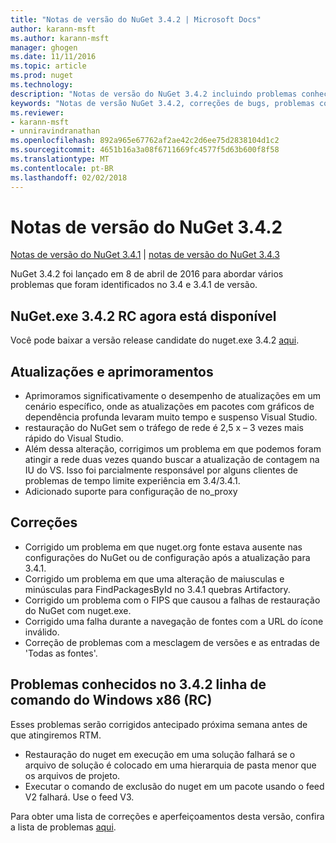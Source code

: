 ```yaml
---
title: "Notas de versão do NuGet 3.4.2 | Microsoft Docs"
author: karann-msft
ms.author: karann-msft
manager: ghogen
ms.date: 11/11/2016
ms.topic: article
ms.prod: nuget
ms.technology: 
description: "Notas de versão do NuGet 3.4.2 incluindo problemas conhecidos, correções de bug, recursos adicionados e DCRs."
keywords: "Notas de versão NuGet 3.4.2, correções de bugs, problemas conhecidos, adicionaram recursos, DCRs"
ms.reviewer:
- karann-msft
- unniravindranathan
ms.openlocfilehash: 892a965e67762af2ae42c2d6ee75d2838104d1c2
ms.sourcegitcommit: 4651b16a3a08f6711669fc4577f5d63b600f8f58
ms.translationtype: MT
ms.contentlocale: pt-BR
ms.lasthandoff: 02/02/2018
---
```

# <a name="nuget-342-release-notes"></a>Notas de versão do NuGet 3.4.2

[Notas de versão do NuGet 3.4.1](../release-notes/nuget-3.4.1.md) | [notas de versão do NuGet 3.4.3](../release-notes/nuget-3.4.3.md)

NuGet 3.4.2 foi lançado em 8 de abril de 2016 para abordar vários problemas que foram identificados no 3.4 e 3.4.1 de versão.

## <a name="nugetexe-342-rc-is-now-available"></a>NuGet.exe 3.4.2 RC agora está disponível

Você pode baixar a versão release candidate do nuget.exe 3.4.2 [aqui](https://dist.nuget.org/index.html).

## <a name="updates-and-improvements"></a>Atualizações e aprimoramentos

* Aprimoramos significativamente o desempenho de atualizações em um cenário específico, onde as atualizações em pacotes com gráficos de dependência profunda levaram muito tempo e suspenso Visual Studio.
* restauração do NuGet sem o tráfego de rede é 2,5 x – 3 vezes mais rápido do Visual Studio.
* Além dessa alteração, corrigimos um problema em que podemos foram atingir a rede duas vezes quando buscar a atualização de contagem na IU do VS. Isso foi parcialmente responsável por alguns clientes de problemas de tempo limite experiência em 3.4/3.4.1.
* Adicionado suporte para configuração de no_proxy

## <a name="fixes"></a>Correções

* Corrigido um problema em que nuget.org fonte estava ausente nas configurações do NuGet ou de configuração após a atualização para 3.4.1.
* Corrigido um problema em que uma alteração de maiusculas e minúsculas para FindPackagesById no 3.4.1 quebras Artifactory.
* Corrigido um problema com o FIPS que causou a falhas de restauração do NuGet com nuget.exe.
* Corrigido uma falha durante a navegação de fontes com a URL do ícone inválido.
* Correção de problemas com a mesclagem de versões e as entradas de 'Todas as fontes'.

## <a name="known-issues-in-342-windows-x86-commandline-rc"></a>Problemas conhecidos no 3.4.2 linha de comando do Windows x86 (RC)

Esses problemas serão corrigidos antecipado próxima semana antes de que atingiremos RTM.

*  Restauração do nuget em execução em uma solução falhará se o arquivo de solução é colocado em uma hierarquia de pasta menor que os arquivos de projeto.
*  Executar o comando de exclusão do nuget em um pacote usando o feed V2 falhará. Use o feed V3.


Para obter uma lista de correções e aperfeiçoamentos desta versão, confira a lista de problemas [aqui](https://github.com/NuGet/Home/issues?utf8=%E2%9C%93&q=is%3Aissue+milestone%3A3.4.2++is%3Aclosed+).
